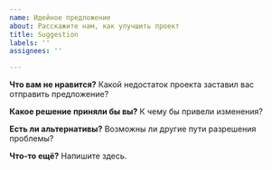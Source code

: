 ```yaml
---
name: Идейное предложение
about: Расскажите нам, как улучшить проект
title: Suggestion
labels: ''
assignees: ''

---
```


**Что вам не нравится?**
Какой недостаток проекта заставил вас отправить предложение? 

**Какое решение приняли бы вы?**
К чему бы привели изменения?

**Есть ли альтернативы?**
Возможны ли другие пути разрешения проблемы?

**Что-то ещё?**
Напишите здесь.

